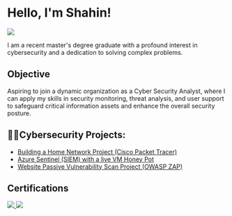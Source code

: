 # Hello, I'm Shahin!
<a href="https://www.linkedin.com/in/shahin-rajabi-78834a172/"><img src="https://img.shields.io/badge/-LinkedIn-0072b1?&style=for-the-badge&logo=linkedin&logoColor=white" /></a>


I am a recent master's degree graduate with a profound interest in cybersecurity and a dedication to solving complex problems.

## Objective

Aspiring to join a dynamic organization as a Cyber Security Analyst, where I can apply my skills in security monitoring, threat analysis, and user support to safeguard critical information assets and enhance the overall security posture.

## 👨‍💻Cybersecurity Projects:

- [Building a Home Network Project (Cisco Packet Tracer)](https://github.com/ShahinR23/BuildingHomeNetworkProject)
- [Azure Sentinel (SIEM) with a live VM Honey Pot](https://github.com/ShahinR23/SIEMinAzure/blob/main/README.md)
- [Website Passive Vulnerability Scan Project (OWASP ZAP)](https://github.com/ShahinR23/PassiveVulnerabilityResearch)


## Certifications
<div>
<a href="https://www.credly.com/badges/6a5c23a6-0f13-44fd-bad7-d038defa91ac"><img src="https://img.shields.io/badge/-Security%2B-FF0000?&style=for-the-badge&logo=CompTIA&logoColor=white" />
<a href="https://www.credly.com/badges/3fa18e3e-debc-418b-9409-d6304feec572"><img src="https://img.shields.io/badge/-CC-0052CC?style=for-the-badge&logo=ISC2&logoColor=white" />
</div>
